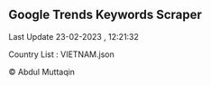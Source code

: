 

## Google Trends Keywords Scraper 
 
Last Update 23-02-2023 , 12:21:32

Country List :
VIETNAM.json



© Abdul Muttaqin 
